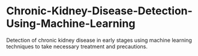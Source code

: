 # Chronic-Kidney-Disease-Detection-Using-Machine-Learning
Detection of chronic kidney disease in early stages using machine learning techniques to take necessary treatment and precautions.

